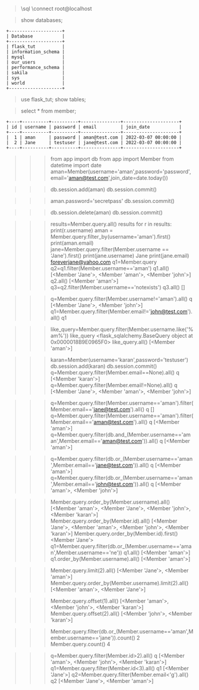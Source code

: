 <!-- MySQL Shell Commands -->

> \sql
> \connect root@localhost

<!-- Enter password if not saved -->

> show databases;

    +--------------------+
    | Database           |
    +--------------------+
    | flask_tut          |
    | information_schema |
    | mysql              |
    | our_users          |
    | performance_schema |
    | sakila             |
    | sys                |
    | world              |
    +--------------------+

> use flask_tut;
> show tables;

<!-- prettier-ignore-start  -->
> select * from member;
<!-- prettier-ignore-end  -->

    +----+----------+----------+---------------+---------------------+
    | id | username | password | email         | join_date           |
    +----+----------+----------+---------------+---------------------+
    |  1 | aman     | password | aman@test.com | 2022-03-07 00:00:00 |
    |  2 | Jane     | testuser | jane@test.com | 2022-03-07 00:00:00 |
    +----+----------+----------+---------------+---------------------+

<!-- Python Shell Commands -->
<!-- prettier-ignore-start -->
>>> from app import db
>>> from app import Member
>>> from datetime import date
>>> aman=Member(username='aman',password='password',email='aman@test.com',join_date=date.today())
<!-- add db -->
>>> db.session.add(aman)
>>> db.session.commit()
<!-- update db -->
>>> aman.password='secretpass'
>>> db.session.commit()
<!-- delete db -->
>>> db.session.delete(aman)
>>> db.session.commit()

<!-- query ORM -->
>>> results=Member.query.all()
>>> results
>>> for r in results:
        print(r.username) <!-- r.email and so on -->
>>> aman = Member.query.filter_by(username='aman').first() <!-- "aman" is SQLAlchemy object -->
>>> print(aman.email)
>>> jane=Member.query.filter(Member.username == 'Jane').first()
>>> print(jane.username)
Jane
>>> print(jane.email)
foreverjane@yahoo.com
>>> q1=Member.query
>>> q2=q1.filter(Member.username=='aman')
>>> q1.all()
[<Member 'Jane'>, <Member 'aman'>, <Member 'john'>]
>>> q2.all()
[<Member 'aman'>]
>>> q3=q2.filter(Member.username=='notexists')
>>> q3.all()
[]

<!-- not equals -->
>>> q=Member.query.filter(Member.username!='aman').all()
>>> q
[<Member 'Jane'>, <Member 'john'>]
>>> q1=Member.query.filter(Member.email!='john@test.com').all()
>>> q1

<!-- like -->
>>> like_query=Member.query.filter(Member.username.like('%am%'))
>>> like_query
<flask_sqlalchemy.BaseQuery object at 0x0000018B9E0965F0>
>>> like_query.all()
[<Member 'aman'>]

<!-- Null -->
>>> karan=Member(username='karan',password='testuser')
>>> db.session.add(karan)
>>> db.session.commit()
>>> q=Member.query.filter(Member.email==None).all()
>>> q
[<Member 'karan'>]
>>> q=Member.query.filter(Member.email!=None).all()
>>> q
[<Member 'Jane'>, <Member 'aman'>, <Member 'john'>]
<!-- And Query -->
>>> q=Member.query.filter(Member.username=='aman').filter(Member.email=='jane@test.com').all()
>>> q
[]
>>> q=Member.query.filter(Member.username=='aman').filter(Member.email=='aman@test.com').all()
>>> q
[<Member 'aman'>]
>>> q=Member.query.filter(db.and_(Member.username=='aman',Member.email=='aman@test.com')).all()
>>> q
[<Member 'aman'>]

<!-- Or query -->
>>> q=Member.query.filter(db.or_(Member.username=='aman',Member.email=='jane@test.com')).all()
>>> q
[<Member 'aman'>]
>>> q=Member.query.filter(db.or_(Member.username=='aman',Member.email=='john@test.com')).all()
>>> q
[<Member 'aman'>, <Member 'john'>]

<!-- Order_by Query -->
>>> Member.query.order_by(Member.username).all()
[<Member 'aman'>, <Member 'Jane'>, <Member 'john'>, <Member 'karan'>]
>>> Member.query.order_by(Member.id).all()
[<Member 'Jane'>, <Member 'aman'>, <Member 'john'>, <Member 'karan'>]
>>> Member.query.order_by(Member.id).first()
<Member 'Jane'>
>>> q1=Member.query.filter(db.or_(Member.username=='aman',Member.username=='ne'))
>>> q1.all()
[<Member 'aman'>]
>>> q1.order_by(Member.username).all()
[<Member 'aman'>]

<!-- Limit Query -->
>>> Member.query.limit(2).all()
[<Member 'Jane'>, <Member 'aman'>]
>>> Member.query.order_by(Member.username).limit(2).all()
[<Member 'aman'>, <Member 'Jane'>]

<!-- Offset Query -->
>>> Member.query.offset(1).all()
[<Member 'aman'>, <Member 'john'>, <Member 'karan'>]
>>> Member.query.offset(2).all()
[<Member 'john'>, <Member 'karan'>]

<!-- Count Query -->
>>> Member.query.filter(db.or_(Member.username=='aman',Member.username=='jane')).count()
2
>>> Member.query.count()
4

<!-- Inequality Query -->
>>> q=Member.query.filter(Member.id>2).all()
>>> q
[<Member 'aman'>, <Member 'john'>, <Member 'karan'>]
>>> q1=Member.query.filter(Member.id<3).all()
>>> q1
[<Member 'Jane'>]
>>> q2=Member.query.filter(Member.email<'g').all()
>>> q2
[<Member 'Jane'>, <Member 'aman'>]

<!-- One to Many relationships -->
<!-- prettier-ignore-end -->
